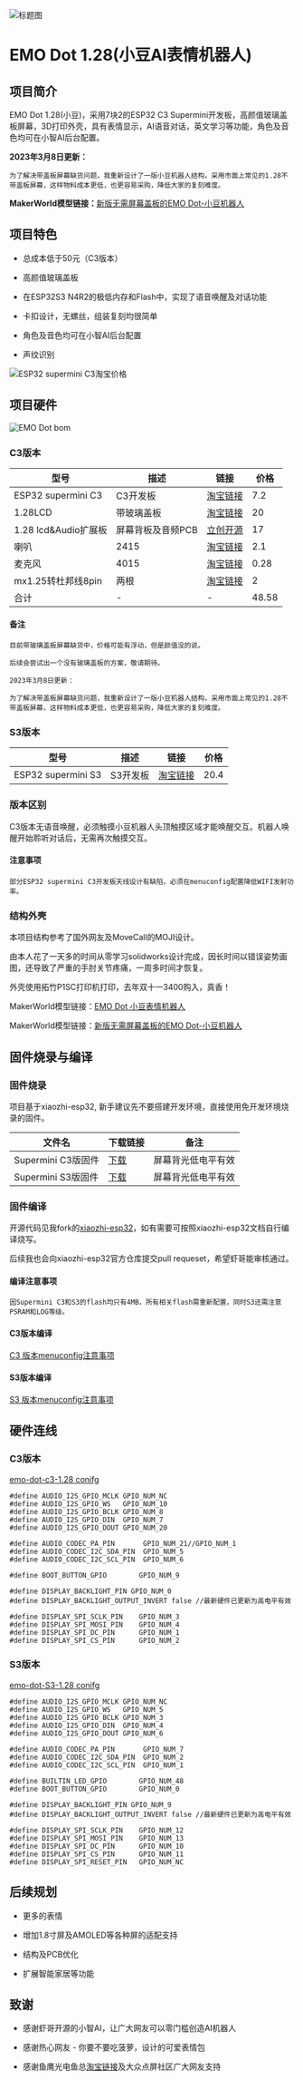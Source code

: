 ![标题图](docs/EMO-Dot.jpg)

# EMO Dot 1.28(小豆AI表情机器人)
## 项目简介

EMO Dot 1.28(小豆)，采用7块2的ESP32 C3 Supermini开发板，高颜值玻璃盖板屏幕，3D打印外壳，具有表情显示，AI语音对话，英文学习等功能，角色及音色均可在小智AI后台配置。

**2023年3月8日更新：**

    为了解决带盖板屏幕缺货问题，我重新设计了一版小豆机器人结构，采用市面上常见的1.28不带盖板屏幕，这样物料成本更低，也更容易采购，降低大家的复刻难度。
**MakerWorld模型链接：**[新版无需屏幕盖板的EMO Dot-小豆机器人](https://makerworld.com.cn/zh/models/1010915-wu-xu-ping-mu-gai-ban-de-emo-dot-xiao-dou-ji-qi-re)

## 项目特色
* 总成本低于50元（C3版本）

* 高颜值玻璃盖板

* 在ESP32S3 N4R2的极低内存和Flash中，实现了语音唤醒及对话功能

* 卡扣设计，无螺丝，组装复刻均很简单

* 角色及音色均可在小智AI后台配置

* 声纹识别

![ESP32 supermini C3淘宝价格](docs/supermini_price.png)
## 项目硬件
![EMO Dot bom](docs/EMO-Dot_bom.jpg)

### C3版本
| 型号 | 描述 | 链接 |价格 |
| ---- | ---- | ---- | ---- |
| ESP32 supermini C3 | C3开发板 | [淘宝链接](https://item.taobao.com/item.htm?id=748324039194) | 7.2|
| 1.28LCD | 带玻璃盖板 | [淘宝链接](https://item.taobao.com/item.htm?&id=694336841904) | 20|
| 1.28 lcd&Audio扩展板 | 屏幕背板及音频PCB | [立创开源]( https://oshwhub.com/xglaaa/emodot-xiaodou) | 17|
| 喇叭 | 2415 | [淘宝链接](https://item.taobao.com/item.htm?id=728806967199) | 2.1|
| 麦克风 | 4015 | [淘宝链接](https://item.taobao.com/item.htm?id=764128372417) | 0.28|
| mx1.25转杜邦线8pin | 两根 | [淘宝链接](https://item.taobao.com/item.htm?id=743491497341) | 2|
| 合计 |-|-| 48.58 |

#### 备注
    目前带玻璃盖板屏幕缺货中，价格可能有浮动，但是颜值没的说。

    后续会尝试出一个没有玻璃盖板的方案，敬请期待。
    
    2023年3月8日更新：

    为了解决带盖板屏幕缺货问题，我重新设计了一版小豆机器人结构，采用市面上常见的1.28不带盖板屏幕，这样物料成本更低，也更容易采购，降低大家的复刻难度。
    
### S3版本
| 型号 | 描述 | 链接 |价格 |
| ---- | ---- | ---- | ---- |
| ESP32 supermini S3 | S3开发板 | [淘宝链接](https://item.taobao.com/item.htm?id=777200828819) |20.4 |

### 版本区别
C3版本无语音唤醒，必须触摸小豆机器人头顶触摸区域才能唤醒交互。机器人唤醒开始聆听对话后，无需再次触摸交互。

#### 注意事项
    部分ESP32 supermini C3开发板天线设计有缺陷，必须在menuconfig配置降低WIFI发射功率。

### 结构外壳
本项目结构参考了国外网友及MoveCall的MOJI设计。

由本人花了一天多的时间从零学习solidworks设计完成，因长时间以错误姿势画图，还导致了严重的手肘关节疼痛，一周多时间才恢复。

外壳使用拓竹P1SC打印机打印，去年双十一3400购入，真香！

MakerWorld模型链接：[EMO Dot 小豆表情机器人](https://makerworld.com.cn/zh/models/1003119-emo-dot-xiao-dou-biao-qing-ji-qi-ren)

MakerWorld模型链接：[新版无需屏幕盖板的EMO Dot-小豆机器人](https://makerworld.com.cn/zh/models/1010915-wu-xu-ping-mu-gai-ban-de-emo-dot-xiao-dou-ji-qi-re)

## 固件烧录与编译
### 固件烧录
项目基于xiaozhi-esp32, 新手建议先不要搭建开发环境，直接使用免开发环境烧录的固件。

| 文件名 | 下载链接 | 备注 |
| ------ | -------- | -------- |
| Supermini C3版固件 | [下载](bin/EMO-Dot-C3-1.28-1.4.1_20250305.bin) |屏幕背光低电平有效|
| Supermini S3版固件 | [下载](bin/EMO-Dot-C3-1.28-1.4.1_20250305.bin) |屏幕背光低电平有效|

### 固件编译
开源代码见我fork的[xiaozhi-esp32](https://github.com/M-D-777/xiaozhi-esp32)，如有需要可按照xiaozhi-esp32文档自行编译烧写。

后续我也会向xiaozhi-esp32官方仓库提交pull requeset，希望虾哥能审核通过。
#### 编译注意事项
    因Supermini C3和S3的flash均只有4MB，所有相关flash需重新配置，同时S3还需注意PSRAM和LOG等级。

#### C3版本编译
[C3 版本menuconfig注意事项](https://github.com/M-D-777/xiaozhi-esp32/blob/emo-dot/main/boards/emo-dot-c3-1.28/README.md)
#### S3版本编译
[S3 版本menuconfig注意事项](https://github.com/M-D-777/xiaozhi-esp32/blob/emo-dot/main/boards/emo-dot-s3-1.28/README.md)

## 硬件连线
### C3版本
[emo-dot-c3-1.28 conifg](https://github.com/M-D-777/xiaozhi-esp32/blob/emo-dot/main/boards/emo-dot-c3-1.28/config.h)
``` 
#define AUDIO_I2S_GPIO_MCLK GPIO_NUM_NC
#define AUDIO_I2S_GPIO_WS   GPIO_NUM_10
#define AUDIO_I2S_GPIO_BCLK GPIO_NUM_8
#define AUDIO_I2S_GPIO_DIN  GPIO_NUM_7
#define AUDIO_I2S_GPIO_DOUT GPIO_NUM_20

#define AUDIO_CODEC_PA_PIN       GPIO_NUM_21//GPIO_NUM_1
#define AUDIO_CODEC_I2C_SDA_PIN  GPIO_NUM_5
#define AUDIO_CODEC_I2C_SCL_PIN  GPIO_NUM_6

#define BOOT_BUTTON_GPIO        GPIO_NUM_9

#define DISPLAY_BACKLIGHT_PIN GPIO_NUM_0
#define DISPLAY_BACKLIGHT_OUTPUT_INVERT false //最新硬件已更新为高电平有效

#define DISPLAY_SPI_SCLK_PIN    GPIO_NUM_3
#define DISPLAY_SPI_MOSI_PIN    GPIO_NUM_4
#define DISPLAY_SPI_DC_PIN      GPIO_NUM_1
#define DISPLAY_SPI_CS_PIN      GPIO_NUM_2

```
### S3版本
[emo-dot-S3-1.28 conifg](https://github.com/M-D-777/xiaozhi-esp32/blob/emo-dot/main/boards/emo-dot-s3-1.28/config.h)
```
#define AUDIO_I2S_GPIO_MCLK GPIO_NUM_NC
#define AUDIO_I2S_GPIO_WS   GPIO_NUM_5
#define AUDIO_I2S_GPIO_BCLK GPIO_NUM_3
#define AUDIO_I2S_GPIO_DIN  GPIO_NUM_4
#define AUDIO_I2S_GPIO_DOUT GPIO_NUM_6

#define AUDIO_CODEC_PA_PIN       GPIO_NUM_7
#define AUDIO_CODEC_I2C_SDA_PIN  GPIO_NUM_2
#define AUDIO_CODEC_I2C_SCL_PIN  GPIO_NUM_1

#define BUILTIN_LED_GPIO        GPIO_NUM_48
#define BOOT_BUTTON_GPIO        GPIO_NUM_0

#define DISPLAY_BACKLIGHT_PIN GPIO_NUM_9
#define DISPLAY_BACKLIGHT_OUTPUT_INVERT false //最新硬件已更新为高电平有效

#define DISPLAY_SPI_SCLK_PIN    GPIO_NUM_12
#define DISPLAY_SPI_MOSI_PIN    GPIO_NUM_13
#define DISPLAY_SPI_DC_PIN      GPIO_NUM_10
#define DISPLAY_SPI_CS_PIN      GPIO_NUM_11
#define DISPLAY_SPI_RESET_PIN   GPIO_NUM_NC

```
## 后续规划
* 更多的表情

* 增加1.8寸屏及AMOLED等各种屏的适配支持

* 结构及PCB优化

* 扩展智能家居等功能

## 致谢
* 感谢虾哥开源的小智AI，让广大网友可以零门槛创造AI机器人

* 感谢热心网友 - 你要不要吃菠萝，设计的可爱表情包

* 感谢鱼鹰光电鱼总[淘宝链接](https://shop110742373.taobao.com/shop/view_shop.htm)及大众点屏社区广大网友支持

